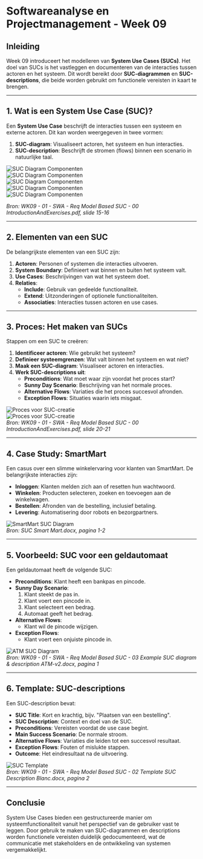 # Softwareanalyse en Projectmanagement - Week 09

## Inleiding
Week 09 introduceert het modelleren van **System Use Cases (SUCs)**. Het doel van SUCs is het vastleggen en documenteren van de interacties tussen actoren en het systeem. Dit wordt bereikt door **SUC-diagrammen** en **SUC-descriptions**, die beide worden gebruikt om functionele vereisten in kaart te brengen.

---

## 1. Wat is een System Use Case (SUC)?
Een **System Use Case** beschrijft de interacties tussen een systeem en externe actoren. Dit kan worden weergegeven in twee vormen:
1. **SUC-diagram**: Visualiseert actoren, het systeem en hun interacties.
2. **SUC-description**: Beschrijft de stromen (flows) binnen een scenario in natuurlijke taal.

![SUC Diagram Componenten](Software%20Analyse/images/SUCComponents1.png)  
![SUC Diagram Componenten](Software%20Analyse/images/SUCComponents2.png)  
![SUC Diagram Componenten](Software%20Analyse/images/SUCComponents3.png)  
![SUC Diagram Componenten](Software%20Analyse/images/SUCComponents4.png)  
![SUC Diagram Componenten](Software%20Analyse/images/SUCComponents5.png)  

*Bron: WK09 - 01 - SWA - Req Model Based SUC - 00 IntroductionAndExercises.pdf, slide 15-16*

---

## 2. Elementen van een SUC
De belangrijkste elementen van een SUC zijn:
1. **Actoren**: Personen of systemen die interacties uitvoeren.
2. **System Boundary**: Definieert wat binnen en buiten het systeem valt.
3. **Use Cases**: Beschrijvingen van wat het systeem doet.
4. **Relaties**:
   - **Include**: Gebruik van gedeelde functionaliteit.
   - **Extend**: Uitzonderingen of optionele functionaliteiten.
   - **Associaties**: Interacties tussen actoren en use cases.

---

## 3. Proces: Het maken van SUCs
Stappen om een SUC te creëren:
1. **Identificeer actoren**: Wie gebruikt het systeem?
2. **Definieer systeemgrenzen**: Wat valt binnen het systeem en wat niet?
3. **Maak een SUC-diagram**: Visualiseer actoren en interacties.
4. **Werk SUC-descriptions uit**:
   - **Preconditions**: Wat moet waar zijn voordat het proces start?
   - **Sunny Day Scenario**: Beschrijving van het normale proces.
   - **Alternative Flows**: Variaties die het proces succesvol afronden.
   - **Exception Flows**: Situaties waarin iets misgaat.

![Proces voor SUC-creatie](SUCProcess1.png)  
![Proces voor SUC-creatie](SUCProcess2.png)  
*Bron: WK09 - 01 - SWA - Req Model Based SUC - 00 IntroductionAndExercises.pdf, slide 20-21*

---

## 4. Case Study: SmartMart
Een casus over een slimme winkelervaring voor klanten van SmartMart. De belangrijkste interacties zijn:
- **Inloggen**: Klanten melden zich aan of resetten hun wachtwoord.
- **Winkelen**: Producten selecteren, zoeken en toevoegen aan de winkelwagen.
- **Bestellen**: Afronden van de bestelling, inclusief betaling.
- **Levering**: Automatisering door robots en bezorgpartners.

![SmartMart SUC Diagram](Software%20Analyse/images/SmartMartSUC.png)  
*Bron: SUC Smart Mart.docx, pagina 1-2*

---

## 5. Voorbeeld: SUC voor een geldautomaat
Een geldautomaat heeft de volgende SUC:
- **Preconditions**: Klant heeft een bankpas en pincode.
- **Sunny Day Scenario**:
  1. Klant steekt de pas in.
  2. Klant voert een pincode in.
  3. Klant selecteert een bedrag.
  4. Automaat geeft het bedrag.
- **Alternative Flows**:
  - Klant wil de pincode wijzigen.
- **Exception Flows**:
  - Klant voert een onjuiste pincode in.

![ATM SUC Diagram](Software%20Analyse/images/ATMSUC.png)  
*Bron: WK09 - 01 - SWA - Req Model Based SUC - 03 Example SUC diagram & description ATM-v2.docx, pagina 1*

---

## 6. Template: SUC-descriptions
Een SUC-description bevat:
- **SUC Title**: Kort en krachtig, bijv. "Plaatsen van een bestelling".
- **SUC Description**: Context en doel van de SUC.
- **Preconditions**: Vereisten voordat de use case begint.
- **Main Success Scenario**: De normale stroom.
- **Alternative Flows**: Variaties die leiden tot een succesvol resultaat.
- **Exception Flows**: Fouten of mislukte stappen.
- **Outcome**: Het eindresultaat na de uitvoering.

![SUC Template](Software%20Analyse/images/SUCTemplate.png)  
*Bron: WK09 - 01 - SWA - Req Model Based SUC - 02 Template SUC Description Blanc.docx, pagina 2*

---

## Conclusie
System Use Cases bieden een gestructureerde manier om systeemfunctionaliteit vanuit het perspectief van de gebruiker vast te leggen. Door gebruik te maken van SUC-diagrammen en descriptions worden functionele vereisten duidelijk gedocumenteerd, wat de communicatie met stakeholders en de ontwikkeling van systemen vergemakkelijkt.
